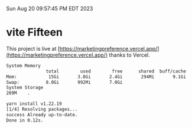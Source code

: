 Sun Aug 20 09:57:45 PM EDT 2023

# vite Fifteen


This project is live at [https://marketingpreference.vercel.app/](https://marketingpreference.vercel.app/) thanks to Vercel.

```bash
System Memory
               total        used        free      shared  buff/cache   available
Mem:            15Gi       3.8Gi       2.4Gi       294Mi       9.1Gi        10Gi
Swap:          8.0Gi       992Mi       7.0Gi
System Storage
269M	.
```
```bash
yarn install v1.22.19
[1/4] Resolving packages...
success Already up-to-date.
Done in 0.12s.
```
